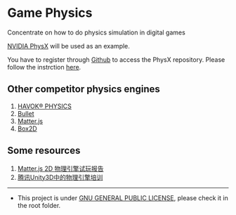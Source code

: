 # Game Physics
Concentrate on how to do physics simulation in digital games

[NVIDIA PhysX](https://developer.nvidia.com/physx-sdk) will be used as an example.

You have to register through [Github](http://www.github.com/) to access the PhysX repository. Please follow the instrction [here](https://developer.nvidia.com/physx-source-github).

## Other competitor physics engines
1. [HAVOK® PHYSICS](https://www.havok.com/physics/)
1. [Bullet](http://bulletphysics.org/wordpress/)
1. [Matter.js](http://brm.io/matter-js/)
1. [Box2D](https://github.com/erincatto/Box2D)


## Some resources
1. [Matter.js 2D 物理引擎试玩报告](https://aotu.io/notes/2017/04/17/Matter-js/index.html)
1. [腾讯Unity3D中的物理引擎培训](http://gad.qq.com/content/coursedetail/7181413)


----

- This project is under [GNU GENERAL PUBLIC LICENSE](https://www.gnu.org/licenses/), please check it in the root folder.

